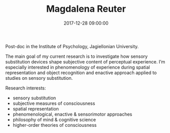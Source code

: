 ﻿---
layout: post
title:  "Magdalena Reuter"
date:   2017-12-28 09:00:00
categories: people
image-file: /images/people/mreuter.jpg
category: clab
mail: magda.reuter@gmail.com
website: 
twitter:
researchgate: 
---

Post-doc in the Institute of Psychology, Jagiellonian University.

The main goal of my current research is to investigate how sensory substitution devices shape subjective content of perceptual experience. I’m especially interested in phenomenology of experience during spatial representation and object recognition and enactive approach applied to studies on sensory substitution.

Research interests:
- sensory substitution
- subjective measures of consciousness
- spatial representation
- phenomenological, enactive & sensorimotor approaches
- philosophy of mind & cognitive science
- higher-order theories of consciousness
